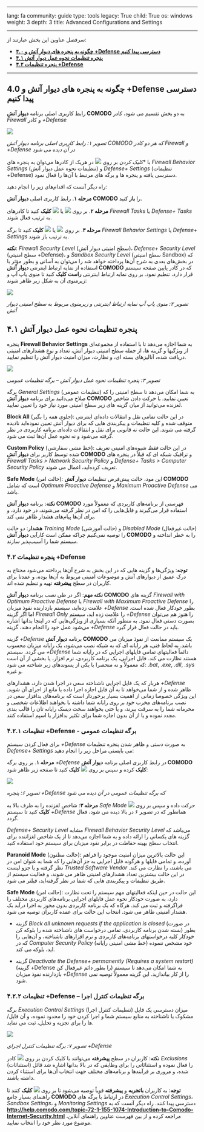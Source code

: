 

---

lang: fa
community: guide
type: tools
legacy: True
child: True
os: windows
weight: 3
depth: 3
title: Advanced Configurations and Settings

---

سرفصل عناوین این بخش عبارتند از:

- [**۴.۰ چگونه به پنجره های دیوار آتش و +Defense دسترسی پیدا کنیم**](#4.0)
- [**۴.۱ پنجره تنظیمات نحوه عمل دیوار آتش**](#4.1)
- [**۴.۲ پنجره تنظیمات +Defense**](#4.2)

-------

<a name="4.0"></a>
## 4.0 چگونه به پنجره های دیوار آتش و +Defense دسترسی پیدا کنیم ##


رابط کاربری اصلی برنامه **دیوار آتش COMODO** به دو بخش تقسیم می شود، کادر *Firewall* و کادر *+Defense*

![](/sbox/screen/comodo-en/80.png)

*تصویر ۱: رابط کاربری اصلی برنامه دیوار آتش COMODO که هر دو کادر Firewall و +Defense در آن دیده می شود*

با **کلیک کردن* بر روی ![](/sbox/screen/comodo-en/43.png) در هریک از کادرها می‌توان به پنجره های *Firewall Behavior Settings* (تنظیمات نحوه عمل دیوار آتش) و *Defense+ Settings* (تنظیمات +Defense) دسترسی یافته و پنجره ها و برگه های مرتبط با آن‌ها را فعال نمود.

راه دیگر آنست که اقدام‌های زیر را انجام دهید:

**مرحله ۱**. رابط کاربری اصلی **دیوار آتش COMODO** را **باز** کنید.

**مرحله ۲**. بر روی ![](/sbox/screen/comodo-en/60.png) یا ![](/sbox/screen/comodo-en/81.png) **کلیک** کنید تا کادرهای *Firewall Tasks* یا *Defense+  Tasks* به ترتیب فعال شوند.

**مرحله ۳**. بر روی ![](/sbox/screen/comodo-en/82.png) یا ![](/sbox/screen/comodo-en/83.png) **کلیک** کنید تا برگه *Firewall Behavior Settings* یا *Defense+ Settings* به ترتیب باز شوند.

**نکته**: *Firewall Security Level* (سطح امنیتی دیوار آتش)، *Defense+ Security Level* (سطح امنیتی +Defense)، و *Sandbox Security Level* (سطح امنیتی Sandbox) که در بخش‌های بعدی به شرح آن‌ها پرداخته خواهد شد را می‌توان به آسانی و بطور مؤثر با استفاده از نمایه ارتباط اینترنتی **دیوار آتش COMODO** که در کادر پایین صفحه سیستم قرار دارد، تنطیم نمود. بر روی نمایه ارتباط اینترنتی **راست کلیک** کنید تا منوی پاپ آپ و زیرمنوی آن به شکل زیر ظاهر شوند:

![](/sbox/screen/comodo-en/84.png)

*تصویر ۲: منوی پاپ آپ نمایه ارتباط اینترنتی و زیرمنوی مربوط به سطح امنیتی دیوار آتش*


<a name="4.1"></a>
## ۴.۱ پنجره تنظیمات نحوه عمل دیوار آتش ##

پنجره **Firewall Behavior Settings** به شما اجازه می‌دهد تا با استفاده از مجموعه‌ای از ویژگیها و گزینه ها، از جمله سطح امنیتی دیوار آتش، تعداد و نوع هشدارهای امنیتی دریافت شده، آنالیزهای بسته ای، و نظارت، میزان امنیت دیوار آتش را تنظیم نمایید.

![](/sbox/screen/comodo-en/44.png)

*تصویر ۳: پنجره تنظیمات نحوه عمل دیوار آتش – برگه تنظیمات عمومی*

برگه *General Settings* (تنظیمات عمومی) به شما امکان می‌دهد تا سطح امنیتی را که صلاح می‌دانید برای برنامه **دیوار آتش COMODO** تعیین نمایید. با حرکت دادن شاخص لغزنده می‌توانید از میان گزینه های زیر سطح امنیتی مورد نیاز خود را تعیین نمایید. 

**Block All** (جلوی همه را بگیر): در این حالت تمامی نقل و انتقالات داده‌ای اینترنتی متوقف شده و کلیه تنظیمات و پیکربندی هایی که برای دیوار آتش تعیین نموده‌اید نادیده گرفته می شوند. این حالت نه قانونی برای نقل و انتقالات داده‌ای برنامه کاربردی در نظر گرفته می‌شود و نه نحوه عمل آن‌ها ثبت می شود. 

**Custom Policy** (خط مشی سفارشی): در این حالت *فقط* شیوه‌های امنیتی تعریف شده توسط کاربر برای **دیوار آتش COMODO** و ترافیک شبکه ای که قبلاً در پنجره های *Firewall Tasks > Network Security Policy* و *Defense+ Tasks > Computer Security Policy* تعریف کرده‌اید، اعمال می شوند. 

**Safe Mode** (حالت امن): این مود، حالت پیش‌فرض تنظیمات **دیوار آتش COMODO** است که شامل *Optimum Proactive Defense* و *Maximum Proactive Defense* می باشد.


**نکته**: برنامه **دیوار آتش COMODO** فهرستی از برنامه‌های کاربردی که معمولاً مورد استفاده قرار می‌گیرند و فایل‌هایی را که امن در نظر گرفته می‌شوند، در خود دارد، و برای آن‌ها پیام‌های هشدار ظاهر نمی کند. 

**هشدار**: دو حالت *Training Mode* (حالت آموزشی) و *Disabled Mode* (حالت غیرفعال) را توصیه نمی‌کنیم چراکه ممکن است کارآیی **دیوار آتش COMODO** را به خطر انداخته و سیستم شما را آسیب‌پذیر سازند.


<a name="4.2"></a>
### ۴.۲ پنجره تنظیمات +Defense ###

**توجه**: ویژگی‌ها و گزینه هایی که در این بخش به شرح آن‌ها پرداخته می‌شود محتاج به درک عمیق از دیوارهای آتش و موضوعات امنیتی مربوط به آن‌ها بوده، و عمدتا برای کاربران در سطح **پیشرفته** تهیه و تنظیم شده اند.

**نکته مهم**: اگر در طی نصب برنامه **دیوار آتش COMODO** گزینه های *Firewall with Optimum Proactive Defense* یا *Firewall with Maximum Proactive Defense* را علامت زده‌اید، سیستم بازدارنده نفوذ میزبان *+Defense* بطور خودکار فعال شده است. اما اگر گزینه *Firewall Only* را علامت زده اید، سیستم *+Defense* را هنوز هم می‌توان بصورت دستی فعال نمود. به منظور آنکه بسیاری از ویژگی‌هایی که در اینجا بدانها اشاره می‌شود عمل خود را انجام دهند، گزینه *+Defense* باید در حالت فعال قرار گیرد. 

گزینه *+Defense* برنامه **دیوار آتش COMODO** یک سیستم ممانعت از نفوذ میزبان می باشد. به لحاظ فنی، هر رایانه ای که به شبکه نصب می‌شود، یک رایانه میزبان محسوب می گردد. سیستم *+Defense* دائماً فعالیتهای تمامی فایلهای اجرایی که در رایانه شما هستند نظارت می کند. فایل اجرایی، یک برنامه کاربردی، نرم افزار، یا بخشی از آن است که معمولاً و نه منحصرا با یکی از پسوندهای زیر شناخته می شود: *.bat*, *.exe*, *.dll*, *.sys* و غیره.

هربار که یک فایل اجرایی ناشناخته سعی در اجرا شدن دارد، هشدارهای *+Defense* ظاهر شده و از شما می‌خواهد تا به آن فایل اجازه اجرا داده یا مانع از اجرای آن شوید. این ویژگی خصوصا زمانی از اهمیت بسیار برخوردار است که برنامه‌های بدافزار سعی در نصب برنامه‌های مخرب خود بر روی رایانه شما داشته یا بخواهند اطلاعات شخصی و محرمانه شما را به سرقت ببرند، و یا حتی بخواهند سخت دیسک رایانه تان را قالب بندی مجدد نموده و یا از آن بدون اجازه شما برای تکثیر بدافزار یا اسپم استفاده  کنند.



### ۴.۲.۱ تنظیمات +Defense - برگه تنظیمات عمومی ###

برای فعال کردن سیستم *+Defense* به صورت دستی و ظاهر شدن پنجره تنظیمات *Defense+ Settings* می بایستی مراحل زیر را انجام دهید:

**مرحله ۱**. بر روی برگه  *+Defense* در رابط کاربری اصلی برنامه **دیوار آتش COMODO** **کلیک** کرده و سپس بر روی ![](/sbox/screen/comodo-en/50.png) **کلیک** کنید تا صفحه زیر ظاهر شود:

![](/sbox/screen/comodo-en/51.png)

*تصویر ۶: پنجره +Defense که برگه تنظیمات عمومی در آن دیده می شود*


**مرحله ۳**: شاخص لغزنده را به طرف بالا به *Safe Mode* حرکت داده و سپس بر روی ![](/sbox/screen/comodo-en/06.png) **کلیک** کنید تا سیستم  *+Defense*  همانطور که در تصویر ۶ در بالا دیده می شود، فعال گردد.

 *Defense+ Security Level* مشابه *Firewall Behavior Security Level* می‌باشد که گزینه های یکسانی را ارائه داده و به شما اجازه می‌دهد تا از یک شاخص لغزاننده برای انتخاب سطح بهینه حفاطت در برابر نفود میزبان برای سیستم خود استفاده کنید. 

**Paranoid Mode** (حالت مظنون): این حالت بالاترین میزان امنیت موجود را فراهم آورده، و تمامی فایلها و هرگونه فایل اجرایی به جز آن‌هایی را که شما به عنوان امن در نظر گرفته و یا جزو لیست *Trusted Software Vendor* می باشند، را نظارت می کند. در این حالت بیشترین تعداد هشدارهای امنیتی ظاهر می شوند، و فعالیت سیستم از طریق تنظیمات و پیکربندی هایی که شما در نظر گرفته‌اید، فیلتر می شود. 

**Safe Mode** (حالت امن): این حالت در حین اینکه فعالیتهای مهم سیستم را تحت نظارت دارد، به صورت خودکار نحوه عمل فایلهای اجرایی برنامه‌های کاربردی مختلف را فراگرفته و ثبت می کند. هرگاه که یک برنامه کاربردی بدون مجوز به اجرا درآید یک هشدار امنیتی ظاهر می شود. انتخاب این حالت برای عمده کاربران توصیه می شود. 

- گزینه  *Block all unknown requests if the application is closed* (در صورت بسته شدن برنامه کاربردی، تمامی درخواست های ناشناخته شده را بلوکه کن) بطور خودکار کلیه درخواستهای برنامه‌های کاربردی و نرم افزارهای ناشناخته، و آن‌هایی را که در *Computer Security Policy* (خط مشی امنیتی رایانه)  خود مشخص ننموده اید، بلوکه می کند. 

- گزینه *Deactivate the Defense+ permanently (Requires a system restart)* (گزینه +Defense را بطور دائم غیرفعال کن) به شما امکان می‌دهد تا سیستم بازدارنده نفوذ میزبان  *+Defense* را از کار بیاندازید. این گزینه معمولاً توصیه نمی شود. 


### ۴.۲.۲ تنظیمات +Defense – برگه تنظیمات کنترل اجرا ###

برگه *Execution Control Settings* (تنطیمات کنترل اجرا) میزان دسترسی یک فایل مشکوک یا ناشناخته به منابع سیستم شما و اجرا کردن خود را محدود نموده، و آن فایل/ها را برای تجزیه و تحلیل، ثبت می نماید.

![](/sbox/screen/comodo-en/54.png)

*تصویر ۷: برگه تنظیمات کنترل اجرای +Defense* 


**نکته**: کاربران در سطح **پیشرفته** می‌توانند با کلیک کردن بر روی ![](/sbox/screen/comodo-en/55.png) کادر *Exclusions* (استثنائات) را فعال نموده و استثنائاتی را برای وظایفی که در بالا بدانها اشاره شد قائل شده، و مروری بر فرآیندها و برنامه‌های مختلف جهت انتخاب آن‌ها برای استثناء کردن داشته باشند. 

**توجه**: به کاربران **باتجربه** و **پیشرفته** قویاً توصیه می‌شود تا بر روی ![](/sbox/screen/comodo-en/47.png) **کلیک** کنند تا راهنمای بسیار جامع **COMODO** در ارتباط با برگه های *Execution Control Settings*، *Sandbox Settings*، و *Monitoring Settings* دسترسی پیدا کنند. راه دیگر آنست که به **http://help.comodo.com/topic-72-1-155-1074-Introduction-to-Comodo-Internet-Security.html** مراجعه کرده و از بین فهرست عناوین راهنمای آنلاین، موضوع مورد نظر خود را انتخاب نمایید.

